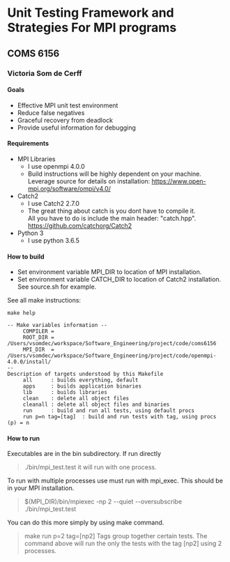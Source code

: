 # Unit Testing Framework and Strategies For MPI programs
## COMS 6156 
### Victoria Som de Cerff

#### Goals
- Effective MPI unit test environment
- Reduce false negatives
- Graceful recovery from deadlock 
- Provide useful information for debugging


#### Requirements
- MPI Libraries
	- I use openmpi 4.0.0
	- Build instructions will be highly dependent on your machine.  
	Leverage source for details on installation: https://www.open-mpi.org/software/ompi/v4.0/ 
- Catch2
	- I use Catch2 2.7.0
	- The great thing about catch is you dont have to compile it.  
	All you have to do is include the main header: "catch.hpp".  https://github.com/catchorg/Catch2
- Python 3
	- I use python 3.6.5


#### How to build
- Set environment variable MPI_DIR to location of MPI installation. 
- Set environment variable CATCH_DIR to location of Catch2 installation. 
See source.sh for example.

See all make instructions:
```
make help

-- Make variables information --
	 COMPILER = 
	 ROOT_DIR = /Users/vsomdec/workspace/Software_Engineering/project/code/coms6156
	 MPI_DIR  = /Users/vsomdec/workspace/Software_Engineering/project/code/openmpi-4.0.0/install/
-- 
Description of targets understood by this Makefile
	 all      : builds everything, default
	 apps     : builds application binaries
	 lib 	  : builds libraries
	 clean    : delete all object files
	 cleanall : delete all object files and binaries
	 run      : build and run all tests, using default procs
	 run p=n tag=[tag]  : build and run tests with tag, using procs (p) = n
```

#### How to run
Executables are in the bin subdirectory.  If run directly 
> ./bin/mpi_test.test
it will run with one process. 

To run with multiple processes use must run with mpi_exec.  This should be in your MPI installation.  
> $(MPI_DIR)/bin/mpiexec -np 2 --quiet --oversubscribe ./bin/mpi_test.test

You can do this more simply by using make command. 
> make run p=2 tag=[np2]
Tags group together certain tests.  The command above will run the only the tests with the tag [np2] using 2 processes.
